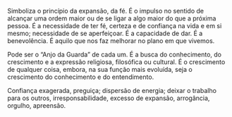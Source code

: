 Simboliza o princípio da expansão, da fé. É o impulso no sentido de alcançar uma ordem maior ou de se ligar a algo maior do que a próxima pessoa. É a necessidade de ter fé, certeza e de confiança na vida e em si mesmo; necessidade de se aperfeiçoar. É a capacidade de dar. É a benevolência. É aquilo que nos faz melhorar no plano em que vivemos.

Pode ser o “Anjo da Guarda” de cada um. É a busca do conhecimento, do crescimento e a expressão religiosa, filosófica ou cultural. É o crescimento de qualquer coisa, embora, na sua função mais evoluída, seja o crescimento do conhecimento e do entendimento.

Confiança exagerada, preguiça; dispersão de energia; deixar o trabalho para os outros, irresponsabilidade, excesso de expansão, arrogância, orgulho, apreensão.